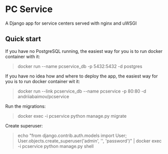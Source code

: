 # PC Service
A Django app for service centers served with nginx and uWSGI


## Quick start

If you have no PostgreSQL running, the easiest way for you is to run docker container with it:
> docker run --name pcservice_db -p 5432:5432 -d postgres

If you have no idea how and where to deploy the app, the easiest way for you is to run docker container wit it:
> docker run --link pcservice_db --name pcservice -p 80:80 -d andriiabaimov/pcservice

Run the migrations:
> docker exec -i pcservice python manage.py migrate

Create superuser:
> echo "from django.contrib.auth.models import User; User.objects.create_superuser('admin', '', 'password')" | docker exec -i pcservice python manage.py shell